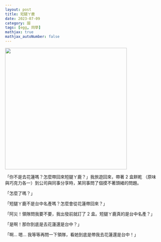 ```yaml
---
layout: post
title: 短腿ㄚ鹿
date: 2023-07-09
category: 謅
tags: [egg, 同學]
mathjax: true
mathjax_autoNumber: false
---
```


<img src="/blog/assets/images/2023/cookie.jpg" style="width:400px"/>

<!--more-->

「你不是去花蓮嗎？怎麼帶回來短腿ㄚ鹿？」我旅遊回來，帶著 2 盒餅乾 （原味與巧克力各一）到公司與同事分享時，某同事問了個摸不著頭緒的問題。

「怎麼了嗎？」

「短腿ㄚ鹿不是台中名產嗎？怎麼會從花蓮帶回來？」

「阿災！領隊問我要不要，我出發前就訂了 2 盒。短腿ㄚ鹿真的是台中名產？」

「是啊！那你到底是去花蓮還是台中？」

「啊… 嗯… 我等等再問一下領隊，看她到底是帶我去花蓮還是台中！」
